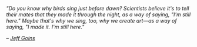 _"Do you know why birds sing just before dawn? Scientists believe it's to tell their mates that they made it through the night, as a way of saying, "I'm still here." Maybe that's why we sing, too, why we create art—as a way of saying, "I made it. I'm still here."_

_– [Jeff Goins](https://londonwriterssalon.us4.list-manage.com/track/click?u=8b047263967451488070a8ad0&id=841eeff014&e=bc5cbc9b90)_